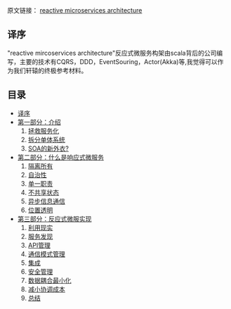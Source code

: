 原文链接： [reactive microservices architecture](https://www.lightbend.com/reactive-microservices-architecture)

译序
-----------------
"reactive mircoservices architecture"反应式微服务构架由scala背后的公司编写，主要的技术有CQRS，DDD，EventSouring，Actor(Akka)等,我觉得可以作为我们轩辕的终极参考材料。


目录
-----------------

- [译序](#译序)
- [第一部分：介绍](part1-introduction.md#介绍)
    1. [拯救服务化](part1-introduction.md#拯救服务化)
    2. [拆分单体系统](part1-introduction.md#拆分单体系统)
    3. [SOA的新外衣?](part1-introduction.md#SOA的新外衣?)
- [第二部分：什么是响应式微服务](part2-reactive-miroservice.md)
    1. [隔离所有](part2-reactive-miroservice.md#隔离所有)
    2. [自治性](part2-reactive-miroservice.md#自治性)
    3. [单一职责](part2-reactive-miroservice.md#单一职责)
    3. [不共享状态](part2-reactive-miroservice.md#不共享状态)
    4. [异步信息通信](part2-reactive-miroservice.md#异步信息通信)
    5. [位置透明](part2-reactive-miroservice.md#位置透明)
- [第三部分：反应式微服实现](part3-mircoservice-detail.md)
    1. [利用现实](part3-mircoservice-detail.md#利用现实)
    2. [服务发现](part3-mircoservice-detail.md#服务发现)
    3. [API管理](part3-mircoservice-detail.md#API管理)
    4. [通信模式管理](part3-mircoservice-detail.md#通信模式管理)
    5. [集成](ppart3-mircoservice-detail.md#集成)
    6. [安全管理](part3-mircoservice-detail.md#安全管理)
    7. [数据耦合最小化](part3-mircoservice-detail.md#数据耦合最小化)
    8. [减小协调成本](part3-mircoservice-detail.md#减小协调成本)
    9. [总结]()
